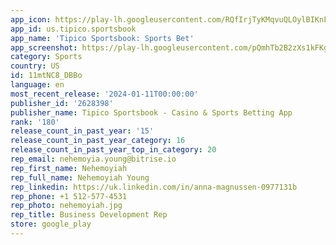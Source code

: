 ```yaml
---
app_icon: https://play-lh.googleusercontent.com/RQfIrjTyKMqvuQLOylBIKnFGCghASeQnymsTvNB30gv-tCtDr0j124ikyzNi9atjsPA
app_id: us.tipico.sportsbook
app_name: 'Tipico Sportsbook: Sports Bet'
app_screenshot: https://play-lh.googleusercontent.com/pQmhTb2B2zXs1kFKgE_a_5Nh2Wwu8RSy7uE06bvZ7rexU3DzsjYj-KTFRjER7P08hKs
category: Sports
country: US
id: 11mtNC8_DBBo
language: en
most_recent_release: '2024-01-11T00:00:00'
publisher_id: '2628398'
publisher_name: Tipico Sportsbook - Casino & Sports Betting App
rank: '180'
release_count_in_past_year: '15'
release_count_in_past_year_category: 16
release_count_in_past_year_top_in_category: 20
rep_email: nehemoyia.young@bitrise.io
rep_first_name: Nehemoyiah
rep_full_name: Nehemoyiah Young
rep_linkedin: https://uk.linkedin.com/in/anna-magnussen-0977131b
rep_phone: +1 512-577-4531
rep_photo: nehemoyiah.jpg
rep_title: Business Development Rep
store: google_play
---
```

